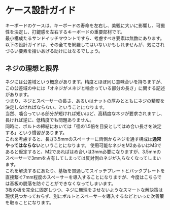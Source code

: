 # ケース設計ガイド
キーボードのケースは、キーボードの寿命を左右し、美観に大いに影響し、可搬性を決定し、打鍵感を左右するキーボードの重要部材です。  
最小構成たるサンドイッチマウントですら、考慮すべき要素は無数にあります。  
以下の設計ガイドは、その全てを網羅してはいないかもしれませんが、気にされづらい要素を拾いあげる助けにはなるでしょう。

## ネジの理想と限界
ネジには公差域という概念があります。精度とほぼ同じ意味合いを持ちますが、この公差域の中には「オネジがメネジと噛合っている部分の長さ」に関する記述があります。  
つまり、ネジとスペーサーの長さ、あるいはナットの厚みとともにネジの精度を決定しなければならない、ということになります。  
当然、噛合っている部分が短ければ短いほど、高精度なネジが要求されますし、長ければ逆に、低精度でも問題ありません。  
同時に、ボルトの締結においては「径の1.5倍を目安としてはめ合い長さを決定する」という慣習があります。  
これを考慮すると、長さ3.5mmのスペーサーに両側からネジを通す構成は**通常やってはならない**ということになります。
使用可能なネジをM2あるいはM3であると仮定すると、M2であればはめ合いは3mm必要になりますが、3.5mmのスペーサーで3mmを占有してしまっては反対側のネジが入らなくなってしまいます。  
これを解決するにあたり、基板を貫通してスイッチプレートとバックプレートを直接繋ぐ7mm程度のスペーサーを導入することになりますが、今度はこちらでは基板の脱落を防ぐことができなくなってしまいます。  
3枚の板を完全に固定しつつ、ネジに無理をさせないようなスマートな解決策は現状見つかっておらず、別にボルトとスペーサーを導入するなどといった次善策を取ることになります。

